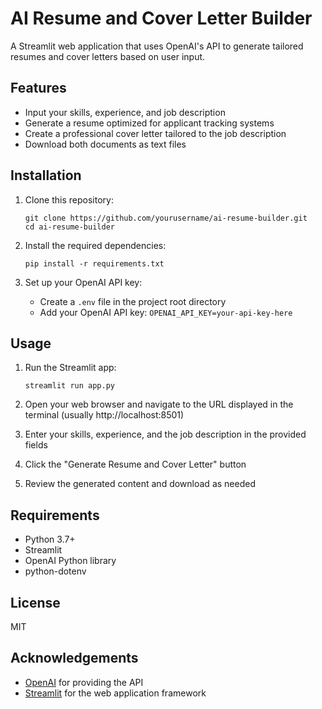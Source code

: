 # AI Resume and Cover Letter Builder

A Streamlit web application that uses OpenAI's API to generate tailored resumes and cover letters based on user input.

## Features

- Input your skills, experience, and job description
- Generate a resume optimized for applicant tracking systems
- Create a professional cover letter tailored to the job description
- Download both documents as text files

## Installation

1. Clone this repository:
   ```
   git clone https://github.com/yourusername/ai-resume-builder.git
   cd ai-resume-builder
   ```

2. Install the required dependencies:
   ```
   pip install -r requirements.txt
   ```

3. Set up your OpenAI API key:
   - Create a `.env` file in the project root directory
   - Add your OpenAI API key: `OPENAI_API_KEY=your-api-key-here`

## Usage

1. Run the Streamlit app:
   ```
   streamlit run app.py
   ```

2. Open your web browser and navigate to the URL displayed in the terminal (usually http://localhost:8501)

3. Enter your skills, experience, and the job description in the provided fields

4. Click the "Generate Resume and Cover Letter" button

5. Review the generated content and download as needed

## Requirements

- Python 3.7+
- Streamlit
- OpenAI Python library
- python-dotenv

## License

MIT

## Acknowledgements

- [OpenAI](https://openai.com/) for providing the API
- [Streamlit](https://streamlit.io/) for the web application framework
